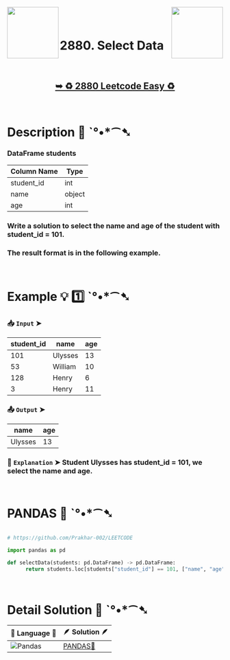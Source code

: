 
[<img align="left" src ="https://github.com/user-attachments/assets/c5e05cce-05ba-4f7d-8cea-67dc1112ab98" width = "120px" />](https://github.com/Prakhar-002/LEETCODE/tree/main/%F0%9F%93%9A%20Study%20%F0%9F%8E%A7%20Plan%20%F0%9F%91%A8%F0%9F%8F%BB%E2%80%8D%F0%9F%92%BB/%F0%9F%A7%AE%20Introduction%20to%20Pandas%20%F0%9F%90%BB%E2%80%8D%E2%9D%84%EF%B8%8F%20Learn%20Basic%20Pandas/%F0%9F%94%AC%20Examine%20Thoroughly%20%F0%9F%A7%AC/02%20Data%20Inspection/Day%20%E2%9E%BA%2003%20%F0%9F%90%BB%E2%80%8D%E2%9D%84%EF%B8%8F%202879.%20Display%20the%20First%20Three%20Rows)
[<img align="right" src ="https://github.com/user-attachments/assets/6614aa7c-a424-4349-b963-2111d9e9aa0d" width = "120px" />](https://github.com/Prakhar-002/LEETCODE/tree/main/%F0%9F%93%9A%20Study%20%F0%9F%8E%A7%20Plan%20%F0%9F%91%A8%F0%9F%8F%BB%E2%80%8D%F0%9F%92%BB/%F0%9F%A7%AE%20Introduction%20to%20Pandas%20%F0%9F%90%BB%E2%80%8D%E2%9D%84%EF%B8%8F%20Learn%20Basic%20Pandas/%F0%9F%94%AC%20Examine%20Thoroughly%20%F0%9F%A7%AC/03%20Data%20Selecting/Day%20%E2%9E%BA%2005%20%F0%9F%90%BB%E2%80%8D%E2%9D%84%EF%B8%8F%202881.%20Create%20a%20New%20Column)

</br>
</br>

# 2880. Select Data

</br>

<h2 align="center"> 

<a href="https://leetcode.com/problems/select-data/description/?envType=study-plan-v2&envId=introduction-to-pandas&lang=pythondata"><strong>➥ ♻️ 2880 Leetcode Easy ♻️ </strong></a>
</h2>

</br>

# Description 📜 ˋ°•*⁀➷

### DataFrame students


| Column Name | Type   |
|-------------|--------|
| student_id  | int    |
| name        | object |
| age         | int    |


### Write a solution to select the name and age of the student with student_id = 101.

### The result format is in the following example.

</br>

# Example 💡 1️⃣ ˋ°•*⁀➷

  ### 📥 `Input`  ➤ 

| student_id | name    | age |
| ---------- | ------- | --- |
| 101        | Ulysses | 13  |
| 53         | William | 10  |
| 128        | Henry   | 6   |
| 3          | Henry   | 11  |

  ### 📤 `Output`  ➤ 

| name    | age |
| ------- | --- |
| Ulysses | 13  |

  ### 🔦 `Explanation`  ➤ Student Ulysses has student_id = 101, we select the name and age.

</br>

# PANDAS 🐼 ˋ°•*⁀➷

```python

# https://github.com/Prakhar-002/LEETCODE

import pandas as pd

def selectData(students: pd.DataFrame) -> pd.DataFrame:
      return students.loc[students["student_id"] == 101, ["name", "age"]]

```

</br>

# Detail Solution 🧮 ˋ°•*⁀➷

| 📒 Language 📒  | 🪶 Solution 🪶 |
| ------------- | ------------- |
| ![Pandas](https://img.shields.io/badge/pandas-%23150458.svg?style=for-the-badge&logo=pandas&logoColor=white) | [PANDAS🐼](https://github.com/Prakhar-002/LEETCODE/blob/main/%F0%9F%93%9A%20Study%20%F0%9F%8E%A7%20Plan%20%F0%9F%91%A8%F0%9F%8F%BB%E2%80%8D%F0%9F%92%BB/%F0%9F%A7%AE%20Introduction%20to%20Pandas%20%F0%9F%90%BB%E2%80%8D%E2%9D%84%EF%B8%8F%20Learn%20Basic%20Pandas/%F0%9F%94%AC%20Examine%20Thoroughly%20%F0%9F%A7%AC/03%20Data%20Selecting/Day%20%E2%9E%BA%2004%20%F0%9F%90%BB%E2%80%8D%E2%9D%84%EF%B8%8F%202880.%20Select%20Data/%F0%9F%90%BC%20Pandas%20-%202880.%20Select%20Data.py) |
